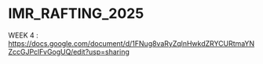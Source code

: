 # IMR_RAFTING_2025

WEEK 4 : https://docs.google.com/document/d/1FNug8vaRyZqlnHwkdZRYCURtmaYNZccGJPclFvGogUQ/edit?usp=sharing
